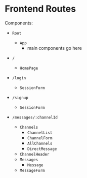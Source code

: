 # Frontend Routes

Components:

* `Root`
  * `App`
    * main components go here

* `/`
  * `HomePage`
* `/login`
  * `SessionForm`
* `/signup`
  * `SessionForm`
* `/messages/:channelId`
  * `Channels`
    * `ChannelList`
    * `ChannelForm`
    * `AllChannels`
    * `DirectMessage`
  * `ChannelHeader`
  * `Messages`
    * `Message`
  * `MessageForm`
